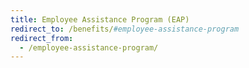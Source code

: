 ```yaml
---
title: Employee Assistance Program (EAP)
redirect_to: /benefits/#employee-assistance-program
redirect_from:
  - /employee-assistance-program/
---
```

